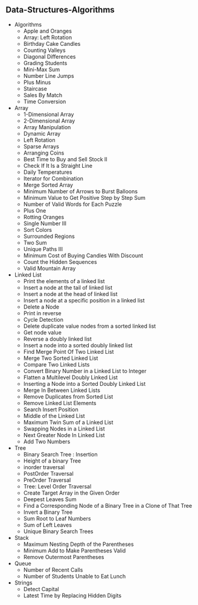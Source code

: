 ## Data-Structures-Algorithms
* Algorithms
  * Apple and Oranges
  * Array: Left Rotation
  * Birthday Cake Candles 
  * Counting Valleys
  * Diagonal Differences
  * Grading Students
  * Mini-Max Sum
  * Number Line Jumps
  * Plus Minus
  * Staircase
  * Sales By Match
  * Time Conversion
* Array
  * 1-Dimensional Array
  * 2-Dimensional Array
  * Array Manipulation
  * Dynamic Array
  * Left Rotation
  * Sparse Arrays
  * Arranging Coins
  * Best Time to Buy and Sell Stock II
  * Check If It Is a Straight Line
  * Daily Temperatures
  * Iterator for Combination
  * Merge Sorted Array
  * Minimum Number of Arrows to Burst Balloons
  * Minimum Value to Get Positive Step by Step Sum
  * Number of Valid Words for Each Puzzle
  * Plus One
  * Rotting Oranges
  * Single Number III
  * Sort Colors
  * Surrounded Regions
  * Two Sum
  * Unique Paths III
  * Minimum Cost of Buying Candies With Discount
  * Count the Hidden Sequences
  * Valid Mountain Array
* Linked List
  * Print the elements of a linked list
  * Insert a node at the tail of linked list
  * Insert a node at the head of linked list
  * Insert a node at a specific position in a linked list
  * Delete a Node
  * Print in reverse
  * Cycle Detection
  * Delete duplicate value nodes from a sorted linked list
  * Get node value
  * Reverse a doubly linked list
  * Insert a node into a sorted doubly linked list
  * Find Merge Point Of Two Linked List
  * Merge Two Sorted Linked List
  * Compare Two Linked Lists
  * Convert Binary Number in a Linked List to Integer
  * Flatten a Multilevel Doubly Linked List
  * Inserting a Node into a Sorted Doubly Linked List
  * Merge In Between Linked Lists
  * Remove Duplicates from Sorted List
  * Remove Linked List Elements
  * Search Insert Position
  * Middle of the Linked List
  * Maximum Twin Sum of a Linked List
  * Swapping Nodes in a Linked List
  * Next Greater Node In Linked List
  * Add Two Numbers
* Tree
  * Binary Search Tree : Insertion
  * Height of a binary Tree
  * inorder traversal
  * PostOrder Traversal
  * PreOrder Traversal
  * Tree: Level Order Traversal
  * Create Target Array in the Given Order
  * Deepest Leaves Sum
  * Find a Corresponding Node of a Binary Tree in a Clone of That Tree
  * Invert a Binary Tree
  * Sum Root to Leaf Numbers
  * Sum of Left Leaves
  * Unique Binary Search Trees
* Stack
  * Maximum Nesting Depth of the Parentheses
  * Minimum Add to Make Parentheses Valid
  * Remove Outermost Parentheses 
* Queue
  * Number of Recent Calls
  * Number of Students Unable to Eat Lunch
* Strings
  * Detect Capital
  * Latest Time by Replacing Hidden Digits
